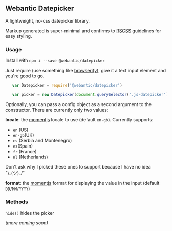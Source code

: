 ## Webantic Datepicker

A lightweight, no-css datepicker library. 

Markup generated is super-minimal and confirms to [RSCSS](http://rscss.io) guidelines for easy styling.

### Usage

Install with `npm i --save @webantic/datepicker`

Just require (use something like [browserify](http://browserify.org/)), give it a text input element and you're good to go.

```javascript
   var Datepicker = require('@webantic/datepicker')

   var picker = new Datepicker(document.querySelector(".js-datepicker"))
```

Optionally, you can pass a config object as a second argument to the constructor. There are currently only two values:

**locale**: the [momentjs](https://momentjs.com/docs/#/i18n/) locale to use (default `en-gb`). Currently supports:
 * `en` (US)
 * `en-gb`(UK)
 * `cs` (Serbia and Montenegro)
 * `es`(Spain)
 * `fr` (France)
 * `nl` (Netherlands)

Don't ask why I picked these ones to support because I have no idea ¯\\\_(ツ)\_/¯

**format**: the [momentjs](https://momentjs.com/docs/#/displaying/format/) format for displaying the value in the input (default `DD/MM/YYYY`)


### Methods

`hide()` hides the picker

*(more coming soon)*
